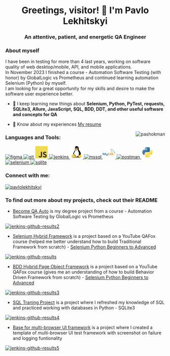 <!--
**pashokman/pashokman** is a ✨ _special_ ✨ repository because its `README.md` (this file) appears on your GitHub profile.

Here are some ideas to get you started:

- 🔭 I’m currently working on ...
- 🌱 I’m currently learning ...
- 👯 I’m looking to collaborate on ...
- 🤔 I’m looking for help with ...
- 💬 Ask me about ...
- 📫 How to reach me: ...
- 😄 Pronouns: ...
- ⚡ Fun fact: ...
-->


<h1 align="center">Greetings, visitor! 👋 I'm Pavlo Lekhitskyi</h1>
<h3 align="center">An attentive, patient, and energetic QA Engineer</h3>

<h3>About myself</h3>
I have been in testing for more than 4 last years, working on software quality of web desktop/mobile, API, and mobile applications. <br>
In November 2023 I finished a course - Automation Software Testing (with honor) by GlobalLogic vs Prometheus and continued learning automation Selenium (Python) by myself.<br>
I am looking for a great opportunity for my skills and desire to make the software user experience better.<br>

- 🌱 I keep learning new things about **Selenium, Python, PyTest, requests, SQLite3, Allure, JavaScript, SQL, BDD, DDT, and other useful software and concepts for QA**

- 📄 Know about my experiences [My resume](https://drive.google.com/file/d/1LciUq8IDYBpBkenGOfP7E8fPpREWjMkH/view?usp=sharing)
<p><img align="right" src="https://github-readme-stats.vercel.app/api/top-langs?username=pashokman&show_icons=true&locale=en&layout=compact" alt="pashokman" /></p>


<h3 align="left">Languages and Tools:</h3>
<p align="left"> <a href="https://www.figma.com/" target="_blank" rel="noreferrer"> <img src="https://www.vectorlogo.zone/logos/figma/figma-icon.svg" alt="figma" width="40" height="40"/> </a> <a href="https://git-scm.com/" target="_blank" rel="noreferrer"> <img src="https://www.vectorlogo.zone/logos/git-scm/git-scm-icon.svg" alt="git" width="40" height="40"/> </a> <a href="https://developer.mozilla.org/en-US/docs/Web/JavaScript" target="_blank" rel="noreferrer"> <img src="https://raw.githubusercontent.com/devicons/devicon/master/icons/javascript/javascript-original.svg" alt="javascript" width="40" height="40"/> </a> <a href="https://www.jenkins.io" target="_blank" rel="noreferrer"> <img src="https://www.vectorlogo.zone/logos/jenkins/jenkins-icon.svg" alt="jenkins" width="40" height="40"/> </a> <a href="https://www.linux.org/" target="_blank" rel="noreferrer"> <img src="https://raw.githubusercontent.com/devicons/devicon/master/icons/linux/linux-original.svg" alt="linux" width="40" height="40"/> </a> <a href="https://www.microsoft.com/en-us/sql-server" target="_blank" rel="noreferrer"> <img src="https://www.svgrepo.com/show/303229/microsoft-sql-server-logo.svg" alt="mssql" width="40" height="40"/> </a> <a href="https://www.mysql.com/" target="_blank" rel="noreferrer"> <img src="https://raw.githubusercontent.com/devicons/devicon/master/icons/mysql/mysql-original-wordmark.svg" alt="mysql" width="40" height="40"/> </a> <a href="https://postman.com" target="_blank" rel="noreferrer"> <img src="https://www.vectorlogo.zone/logos/getpostman/getpostman-icon.svg" alt="postman" width="40" height="40"/> </a> <a href="https://www.python.org" target="_blank" rel="noreferrer"> <img src="https://raw.githubusercontent.com/devicons/devicon/master/icons/python/python-original.svg" alt="python" width="40" height="40"/> </a> <a href="https://www.selenium.dev" target="_blank" rel="noreferrer"> <img src="https://raw.githubusercontent.com/detain/svg-logos/780f25886640cef088af994181646db2f6b1a3f8/svg/selenium-logo.svg" alt="selenium" width="40" height="40"/> </a> <a href="https://www.sqlite.org/" target="_blank" rel="noreferrer"> <img src="https://www.vectorlogo.zone/logos/sqlite/sqlite-icon.svg" alt="sqlite" width="40" height="40"/> </a> </p>
<h3 align="left">Connect with me:</h3>
<p align="left">
<a href="https://www.linkedin.com/in/pavlolekhitskyi/" target="blank"><img align="center" src="https://raw.githubusercontent.com/rahuldkjain/github-profile-readme-generator/master/src/images/icons/Social/linked-in-alt.svg" alt="pavlolekhitskyi" height="30" width="40" /></a>
</p>

<h3>To find out more about my projects, check out their README</h3>

- <a href="https://github.com/pashokman/Become-QA-Auto">Become QA Auto</a> is my degree project from a course - Automation Software Testing by GlobalLogic vs Prometheus
<p><a href="https://ibb.co/4Vz3PRr"><img src="https://i.ibb.co/qrKVkYQ/jenkins-github-results2.png" alt="jenkins-github-results2" border="0" width="541" height="260"></a></p>

- <a href="https://github.com/pashokman/SeleniumHybridFramework">Selenium Hybrid Framework</a> is a project based on a YouTube QAFox course (helped me better understand how to build Traditional Framework from scratch) - <a href="https://www.youtube.com/watch?v=4fLblSQPBKY&list=PLsjUcU8CQXGEe8D7ZVJnANklJEHeqjBul&index=290">Selenium Python Beginners to Advanced</a>
<p><a href="https://ibb.co/bFC3m1r"><img src="https://i.ibb.co/r3zt0kZ/jenkins-github-results.png" alt="jenkins-github-results" border="0" width="541" height="260"></a></p>

- <a href="https://github.com/pashokman/BDDHybridPageObjectFramework">BDD Hybrid Page Object Framework</a> is a project based on a YouTube QAFox course (gives me an understanding of how to build Behavior Driven Framework from scratch) - <a href="https://www.youtube.com/watch?v=H3gsmURQQZg&list=PLsjUcU8CQXGEe8D7ZVJnANklJEHeqjBul&index=303">Selenium Python Beginners to Advanced</a>
<p><a href="https://ibb.co/r2jNnjH"><img src="https://i.ibb.co/yF97L9q/jenkins-github-results3.png" alt="jenkins-github-results3" border="0" width="541" height="260"></a></p>

- <a href="https://github.com/pashokman/sql_study_project">SQL Traning Project</a> is a project where I refreshed my knowledge of SQL and practiced working with databases in Python - SQLite3</a>
<p><a href="https://ibb.co/GR8gDd5"><img src="https://i.ibb.co/RcsLKgD/jenkins-github-results4.png" alt="jenkins-github-results4" border="0" width="541" height="260"></a></p>

- <a href="https://github.com/pashokman/base_multibrowser_UI_test_framework">Base for multi-browser UI framework</a> is a project where I created a template of multi-browser UI test framework with screenshot on failure and logging funtionality</a>
<p><a href="https://ibb.co/86qz9sn"><img src="https://i.ibb.co/ChgJQ8p/jenkins-github-results5.png" alt="jenkins-github-results5" border="0" width="541" height="260"></a></p>
